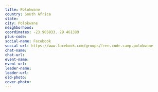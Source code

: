 ```yaml
---
title: Polokwane
country: South Africa
state: 
city: Polokwane
neighborhood: 
coordinates: -23.905833, 29.461389
plus-code:
social-name: Facebook
social-url: https://www.facebook.com/groups/free.code.camp.polokwane
chat-name:
chat-url:
event-name:
event-url:
leader-name:
leader-url:
old-photo: 
cover-photo:
---
```


